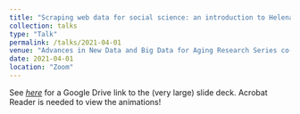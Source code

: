 ```yaml
---
title: "Scraping web data for social science: an introduction to Helena for web automation and review of research applications"
collection: talks
type: "Talk"
permalink: /talks/2021-04-01
venue: "Advances in New Data and Big Data for Aging Research Series co-sponsored by NIA research centers at Syracuse University, University of Wisconsin, University of Pennsylvania, University of Southern California and University of Texas--Austin"
date: 2021-04-01
location: "Zoom"
---
```


See [_here_](https://drive.google.com/file/d/1kxl4q8rls99HYY9nCEqihV2KfScEo0HS/view?usp=sharing) for a Google Drive link to the (very large) slide deck. Acrobat Reader is needed to view the animations!
